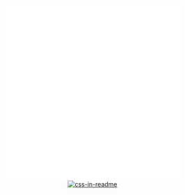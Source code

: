 <div align="center" display="block">
    <img src="example.svg" width="400" height="400" alt="css-in-readme">
    <a href="https://www.linkedin.com/in/alvaro-salis/">
        <img src="linkedin-badge.svg" width="400" height="400" alt="css-in-readme">
    </a>
</div>

